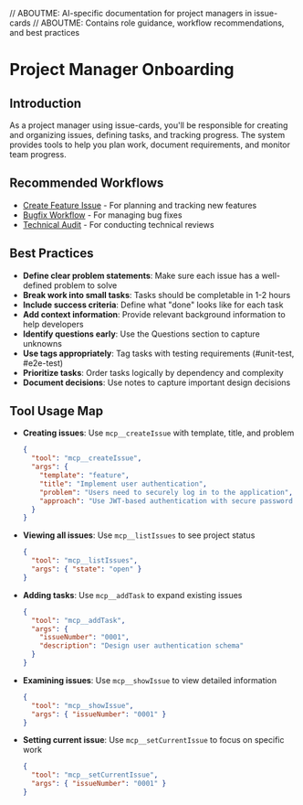 // ABOUTME: AI-specific documentation for project managers in issue-cards
// ABOUTME: Contains role guidance, workflow recommendations, and best practices

# Project Manager Onboarding

## Introduction
As a project manager using issue-cards, you'll be responsible for creating and organizing issues, defining tasks, and tracking progress. The system provides tools to help you plan work, document requirements, and monitor team progress.

## Recommended Workflows
- [Create Feature Issue](../workflows/create-feature.md) - For planning and tracking new features
- [Bugfix Workflow](../workflows/bugfix.md) - For managing bug fixes
- [Technical Audit](../workflows/audit.md) - For conducting technical reviews

## Best Practices
- **Define clear problem statements**: Make sure each issue has a well-defined problem to solve
- **Break work into small tasks**: Tasks should be completable in 1-2 hours
- **Include success criteria**: Define what "done" looks like for each task
- **Add context information**: Provide relevant background information to help developers
- **Identify questions early**: Use the Questions section to capture unknowns
- **Use tags appropriately**: Tag tasks with testing requirements (#unit-test, #e2e-test)
- **Prioritize tasks**: Order tasks logically by dependency and complexity
- **Document decisions**: Use notes to capture important design decisions

## Tool Usage Map
- **Creating issues**: Use `mcp__createIssue` with template, title, and problem
  ```json
  {
    "tool": "mcp__createIssue",
    "args": {
      "template": "feature",
      "title": "Implement user authentication",
      "problem": "Users need to securely log in to the application",
      "approach": "Use JWT-based authentication with secure password hashing"
    }
  }
  ```

- **Viewing all issues**: Use `mcp__listIssues` to see project status
  ```json
  {
    "tool": "mcp__listIssues",
    "args": { "state": "open" }
  }
  ```

- **Adding tasks**: Use `mcp__addTask` to expand existing issues
  ```json
  {
    "tool": "mcp__addTask",
    "args": {
      "issueNumber": "0001",
      "description": "Design user authentication schema"
    }
  }
  ```

- **Examining issues**: Use `mcp__showIssue` to view detailed information
  ```json
  {
    "tool": "mcp__showIssue",
    "args": { "issueNumber": "0001" }
  }
  ```

- **Setting current issue**: Use `mcp__setCurrentIssue` to focus on specific work
  ```json
  {
    "tool": "mcp__setCurrentIssue",
    "args": { "issueNumber": "0001" }
  }
  ```